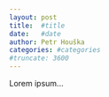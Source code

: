 ```yaml
---
layout: post
title:  #title
date:   #date
author: Petr Houška
categories: #categories
#truncate: 3600
---	
```


Lorem ipsum...
